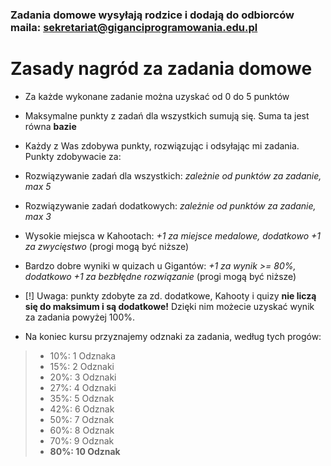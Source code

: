 ### Zadania domowe wysyłają rodzice i dodają do odbiorców maila: sekretariat@giganciprogramowania.edu.pl


# Zasady nagród za zadania domowe

- Za każde wykonane zadanie można uzyskać od 0 do 5 punktów
- Maksymalne punkty z zadań dla wszystkich sumują się. Suma ta jest równa **bazie**
- Każdy z Was zdobywa punkty, rozwiązując i odsyłając mi zadania. Punkty zdobywacie za:
 - Rozwiązywanie zadań dla wszystkich: *zależnie od punktów za zadanie, max 5*
 - Rozwiązywanie zadań dodatkowych: *zależnie od punktów za zadanie, max 3*
 - Wysokie miejsca w Kahootach: *+1 za miejsce medalowe, dodatkowo +1 za zwycięstwo* (progi mogą być niższe)
 - Bardzo dobre wyniki w quizach u Gigantów: *+1 za wynik >= 80%, dodatkowo +1 za bezbłędne rozwiązanie* (progi mogą być niższe)
 - [!] Uwaga: punkty zdobyte za zd. dodatkowe, Kahooty i quizy **nie liczą się do maksimum i są dodatkowe!** Dzięki nim możecie uzyskać wynik za zadania powyżej 100%.

- Na koniec kursu przyznajemy odznaki za zadania, według tych progów:
> - 10%: 1 Odznaka
> - 15%: 2 Odznaki
> - 20%: 3 Odznaki
> - 27%: 4 Odznaki
> - 35%: 5 Odznak
> - 42%: 6 Odznak
> - 50%: 7 Odznak
> - 60%: 8 Odznak
> - 70%: 9 Odznak
> - **80%: 10 Odznak**